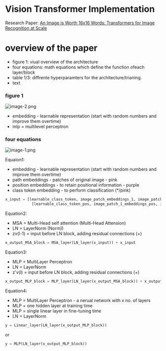 # Vision Transformer Implementation

Research Paper: [An Image is Worth 16x16 Words: Transformers for Image Recognition at Scale](https://arxiv.org/abs/2010.11929)

# overview of the paper
- figure 1: viual overview of the architecture
- four equations: math equations which define the function ofeach layer/block
- table 1/3: diffrente hyperparamters for the architecture/trianing.
- text

### figure 1
<!-- ![Alt text](image-2.png) -->
![image-2.png](attachment:image-2.png)
* embedding - learnable representation (start with random numbers and improve them overtime) 
* mlp = multilevel perceptron


### four equations
<!-- ![Alt text](image-1.png) -->
![image-1.png](attachment:image-1.png)

Equaion1:
* embedding - learnable representation (start with random numbers and improve them overtime) 
* path embeddings - patches of original image - pink
* position embeddings - to retain positional information -  purple
* class token embedding - to perform classification (*/pink)

```python
x_input = [learnable_class_token, image_patch_embeddings_1, image_patch_embeddings_2,...image_patch_embeddings_N]+
            [learnable_class_token_pos, image_patch_1_embeddings_pos, image_patch_2_embeddings_pos,...image_patch_N_embeddings_pos]
```

Equation2:
* MSA = Multi-Head self attention (Multi-Head Attension)
* LN = LayerNorm (Norm))
* zv(l-1) = input before LN block, adding residual connections (+)

```python
x_output_MSA_block = MSA_layer(LN_layer(x_input)) + x_input 

```

Equation3:
* MLP = MultiLayer Perceptron
* LN = LayerNorm
* z'v(l) = input before LN block, adding residual connections (+)

```python
x_output_MLP_block = MLP_layer(LN_layer(x_output_MSA_block)) + x_output_MSA_block
```

Equation4:
* MLP = MultiLayer Perceptron - a nerual network with x no. of layers
* MLP = one hidden layer at training time
* MLP = single linear layer in fine-tuning time
* LN = LayerNorm

```python
y = Linear_layer(LN_layer(x_output_MLP_block)) 
```
or
```python
y = MLP(LN_layer(x_output_MLP_block)) 
```
